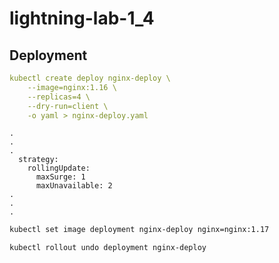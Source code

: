 # lightning-lab-1_4

## Deployment

```nginx-deploy.yaml
kubectl create deploy nginx-deploy \
    --image=nginx:1.16 \
    --replicas=4 \
    --dry-run=client \
    -o yaml > nginx-deploy.yaml
```

```
.
.
.
  strategy:
    rollingUpdate:
      maxSurge: 1
      maxUnavailable: 2
.
.
.
```

```bash
kubectl set image deployment nginx-deploy nginx=nginx:1.17
```

```bash
kubectl rollout undo deployment nginx-deploy
```

